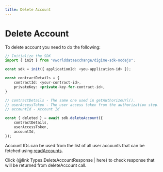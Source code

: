 ```yaml
---
title: Delete Account
---
```


# Delete Account

To delete account you need to do the following:

```typescript
// Initialize the SDK
import { init } from "@worlddataexchange/digime-sdk-nodejs";

const sdk = init({ applicationId: <you-application-id> });

const contractDetails = {
    contractId: <your-contract-id>,
    privateKey: <private-key-for-contract-id>,
}

// contractDetails - The same one used in getAuthorizeUrl().
// userAccessToken - The user access token from the authorization step.
// accountId - Account Id

const { deleted } = await sdk.deleteAccount({
    contractDetails,
    userAccessToken,
    accountId,
});
```

Account IDs can be used from the list of all user accounts that can be fetched using [readAccounts](read-accounts.md).

Click {@link Types.DeleteAccountResponse | here} to check response that will be returned from deleteAccount call.
